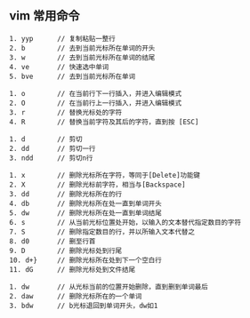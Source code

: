 ## vim 常用命令

	1. yyp		// 复制粘贴一整行
	2. b		// 去到当前光标所在单词的开头
	3. w		// 去到当前光标所在单词的结尾
	4. ve		// 快速选中单词
	5. bve		// 去到当前光标所在单词

	1. o		// 在当前行下一行插入，并进入编辑模式
	2. O		// 在当前行上一行插入，并进入编辑模式
	3. r		// 替换光标处的字符
	4. R		// 替换当前字符及其后的字符，直到按 [ESC]

	1. d		// 剪切
	2. dd		// 剪切一行
	3. ndd		// 剪切n行

	1. x		// 删除光标所在字符，等同于[Delete]功能键
	2. X		// 删除光标前字符，相当与[Backspace]
	3. dd		// 删除光标所在的行
	4. db		// 删除光标所在处一直到单词开头
	5. dw		// 删除光标所在处一直到单词结尾
	6. s		// 从当前光标位置处开始，以输入的文本替代指定数目的字符
	7. S		// 删除指定数目的行，并以所输入文本代替之
	8. d0		// 删至行首
	9. D		// 删除光标处到行尾
	10. d+}		// 删除光标所在处到下一个空白行
	11. dG		// 删除光标处到文件结尾

	1. dw		// 从光标当前的位置开始删除，直到删到单词最后
	2. daw		// 删除光标所在的一个单词
	3. bdw		// b光标退回到单词开头，dw如1
